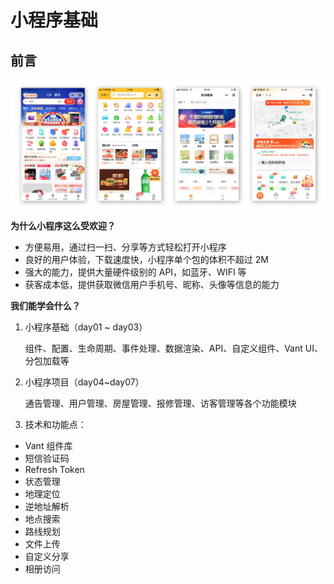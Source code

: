 # 小程序基础

## 前言

![小程序示例](./assets/mini_app_01.jpg)

**为什么小程序这么受欢迎？**

- 方便易用，通过扫一扫、分享等方式轻松打开小程序
- 良好的用户体验，下载速度快，小程序单个包的体积不超过 2M
- 强大的能力，提供大量硬件级别的 API，如蓝牙、WIFI 等
- 获客成本低，提供获取微信用户手机号、昵称、头像等信息的能力

**我们能学会什么？**

1. 小程序基础（day01 ~ day03）

   组件、配置、生命周期、事件处理、数据渲染、API、自定义组件、Vant UI、分包加载等

2. 小程序项目（day04~day07）

   通告管理、用户管理、房屋管理、报修管理、访客管理等各个功能模块

3. 技术和功能点：

- Vant 组件库
- 短信验证码
- Refresh Token
- 状态管理
- 地理定位
- 逆地址解析
- 地点搜索
- 路线规划
- 文件上传
- 自定义分享
- 相册访问
